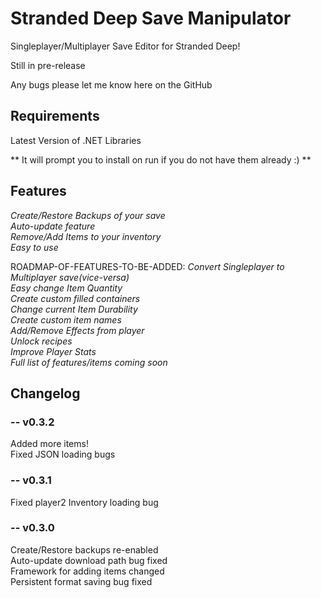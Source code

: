 # Stranded Deep Save Manipulator

Singleplayer/Multiplayer Save Editor for Stranded Deep!

Still in pre-release

Any bugs please let me know here on the GitHub


## Requirements

Latest Version of .NET Libraries

** It will prompt you to install on run if you do not have them already :) **


## Features

*Create/Restore Backups of your save*  
*Auto-update feature*  
*Remove/Add Items to your inventory*  
*Easy to use*  

ROADMAP-OF-FEATURES-TO-BE-ADDED:
*Convert Singleplayer to Multiplayer save(vice-versa)*  
*Easy change Item Quantity*  
*Create custom filled containers*  
*Change current Item Durability*  
*Create custom item names*  
*Add/Remove Effects from player*  
*Unlock recipes*  
*Improve Player Stats*  
*Full list of features/items coming soon*

## Changelog
### -- v0.3.2  
Added more items!  
Fixed JSON loading bugs

### -- v0.3.1  
Fixed player2 Inventory loading bug  

### -- v0.3.0  
Create/Restore backups re-enabled  
Auto-update download path bug fixed  
Framework for adding items changed  
Persistent format saving bug fixed  

